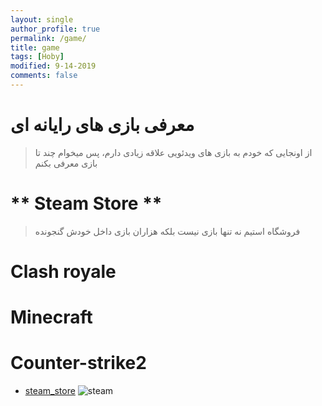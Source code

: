 ```yaml
---
layout: single
author_profile: true
permalink: /game/
title: game
tags: [Hoby]
modified: 9-14-2019
comments: false
---
```


# معرفی بازی های رایانه ای
> از اونجایی که خودم به بازی های ویدئویی علاقه زیادی دارم، پس میخوام چند تا بازی معرفی بکنم
# ** Steam Store **
> فروشگاه استیم نه تنها بازی نیست بلکه هزاران بازی  داخل خودش گنجونده
# Clash royale


# Minecraft


# Counter-strike2



* [steam_store](htthttps://store.steampowered.com/)
![steam](https://www.google.com/url?sa=i&url=https%3A%2F%2Fwallpay.org%2Fmag%2Fwhat-is-steam%2F&psig=AOvVaw1v_EpU3Dxoglb1N-UsO19i&ust=1731323356561000&source=images&cd=vfe&opi=89978449&ved=0CBMQjRxqFwoTCLC3tqHQ0YkDFQAAAAAdAAAAABAE)


